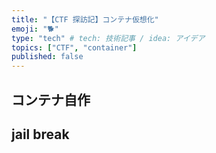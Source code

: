 ```yaml
---
title: "【CTF 探訪記】コンテナ仮想化"
emoji: "🐕"
type: "tech" # tech: 技術記事 / idea: アイデア
topics: ["CTF", "container"]
published: false
---
```



## コンテナ自作

## jail break
